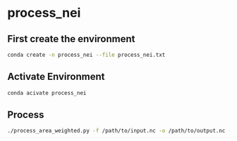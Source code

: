 # process_nei

## First create the environment 
```bash
conda create -n process_nei --file process_nei.txt
```
## Activate Environment
```bash
conda acivate process_nei
```
## Process

```bash
./process_area_weighted.py -f /path/to/input.nc -o /path/to/output.nc -t target_file.nc 
```
